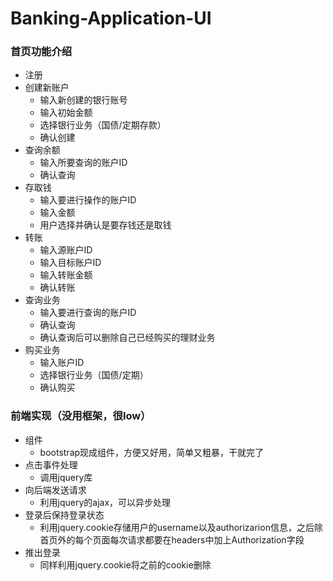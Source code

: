 # Banking-Application-UI
### 首页功能介绍

+ 注册
+ 创建新账户
   + 输入新创建的银行账号
   + 输入初始金额
   + 选择银行业务（国债/定期存款）
   + 确认创建
+ 查询余额
   + 输入所要查询的账户ID
   + 确认查询
+ 存取钱
   + 输入要进行操作的账户ID
   + 输入金额
   + 用户选择并确认是要存钱还是取钱
+ 转账
   + 输入源账户ID
   + 输入目标账户ID
   + 输入转账金额
   + 确认转账
+ 查询业务
   + 输入要进行查询的账户ID
   + 确认查询
   + 确认查询后可以删除自己已经购买的理财业务
+ 购买业务
   + 输入账户ID
   + 选择银行业务（国债/定期）
   + 确认购买
### 前端实现（没用框架，很low）
+ 组件
   + bootstrap现成组件，方便又好用，简单又粗暴，干就完了
+ 点击事件处理
   + 调用jquery库
+ 向后端发送请求
   + 利用jquery的ajax，可以异步处理
+ 登录后保持登录状态
   + 利用jquery.cookie存储用户的username以及authorizarion信息，之后除首页外的每个页面每次请求都要在headers中加上Authorization字段
+ 推出登录
   + 同样利用jquery.cookie将之前的cookie删除
